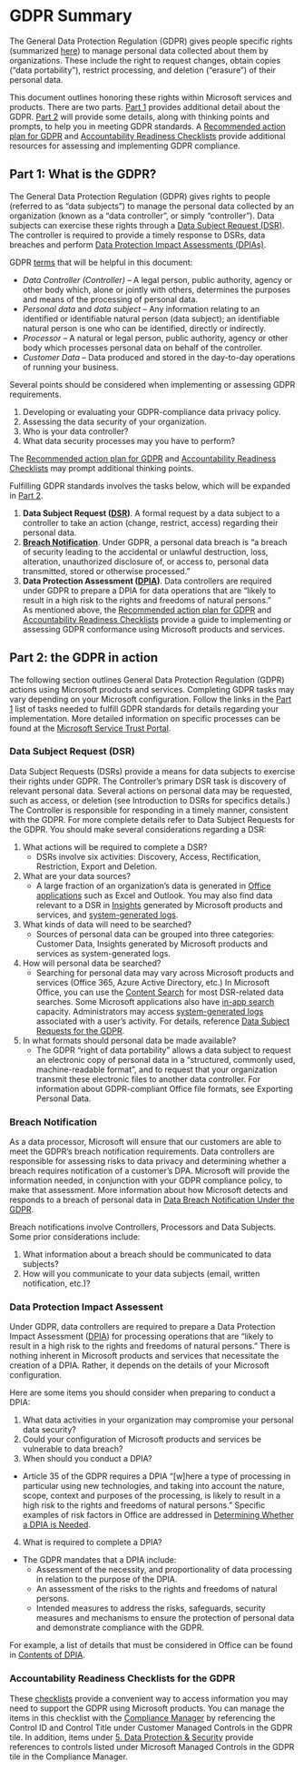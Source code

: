 # GDPR Summary #

The General Data Protection Regulation (GDPR) gives people specific rights (summarized [here][GDPRrightsSummary]) to manage personal data collected about them by organizations. These include the right to request changes, obtain copies (“data portability”), restrict processing, and deletion (“erasure”) of their personal data.

This document outlines honoring these rights within Microsoft services and products. There are two parts. [Part 1](#part-1:-what-is-the-gdpr?) provides additional detail about the GDPR. [Part 2](#part-2) will provide some details, along with thinking points and prompts, to help you in meeting GDPR standards. A [Recommended action plan for GDPR][GDPRactPlan] and [Accountability Readiness Checklists][GDPRaccountReady] provide additional resources for assessing and implementing GDPR compliance.

## Part 1: What is the GDPR? ##

The General Data Protection Regulation (GDPR) gives rights to people (referred to as “data subjects”) to manage the personal data collected by an organization (known as a “data controller”, or simply “controller”). Data subjects can exercise these rights through a [Data Subject Request (DSR)][GDPRdsr]. The controller is required to provide a timely response to DSRs, data breaches and perform [Data Protection Impact Assessments (DPIAs)][GDPR)365DPIA].

GDPR [terms][gdprTerms] that will be helpful in this document:
 * _Data Controller (Controller)_ – A legal person, public authority, agency or other body which, alone or jointly with others, determines the purposes and means of the processing of personal data.  
 * _Personal data_ and _data subject_ – Any information relating to an identified or identifiable natural person (data subject); an identifiable natural person is one who can be identified, directly or indirectly.  
 * _Processor_ – A natural or legal person, public authority, agency or other body which processes personal data on behalf of the controller.  
 * _Customer Data_ – Data produced and stored in the day-to-day operations of running your business.

Several points should be considered when implementing or assessing GDPR requirements.
1. Developing or evaluating your GDPR-compliance data privacy policy.  
1. Assessing the data security of your organization.  
1. Who is your data controller?
1. What data security processes may you have to perform?

The [Recommended action plan for GDPR][GDPRactPlan] and [Accountability Readiness Checklists][GDPRaccReady] may prompt additional thinking points.

Fulfilling GDPR standards involves the tasks below, which will be expanded in [Part 2](#part-2:-the-gdrp-in-action).
1. **Data Subject Request ([DSR][GDPRdsr])**. A formal request by a data subject to a controller to take an action (change, restrict, access) regarding their personal data.  
1. **[Breach Notification][GDPRbreach]**. Under GDPR, a personal data breach is “a breach of security leading to the accidental or unlawful destruction, loss, alteration, unauthorized disclosure of, or access to, personal data transmitted, stored or otherwise processed.”
1. **Data Protection Assessment ([DPIA][GDPRdpia])**. Data controllers are required under GDPR to prepare a DPIA for data operations that are “likely to result in a high risk to the rights and freedoms of natural persons.”  
As mentioned above, the [Recommended action plan for GDPR][GDPRactPlan] and [Accountability Readiness Checklists][GDPRaccReady] provide a guide to implementing or assessing GDPR conformance using Microsoft products and services.

## Part 2: the GDPR in action ##

The following section outlines General Data Protection Regulation (GDPR) actions using Microsoft products and services. Completing GDPR tasks may vary depending on your Microsoft configuration. Follow the links in the [Part 1](#part-1:-what-is-the-gdpr?) list of tasks needed to fulfill GDPR standards for details regarding your implementation. More detailed information on specific processes can be found at the [Microsoft Service Trust Portal][GDPRMSTP].

### Data Subject Request (DSR) ###

Data Subject Requests (DSRs) provide a means for data subjects to exercise their rights under GDPR. The Controller’s primary DSR task is discovery of relevant personal data. Several actions on personal data may be requested, such as access, or deletion (see Introduction to DSRs for specifics details.) The Controller is responsible for responding in a timely manner, consistent with the GDPR. For more complete details refer to Data Subject Requests for the GDPR. You should make several considerations regarding a DSR:  
1. What actions will be required to complete a DSR?  
     * DSRs involve six activities: Discovery, Access, Rectification, Restriction, Export and Deletion.
1. What are your data sources?  
     * A large fraction of an organization’s data is generated in [Office applications][GDPRofficeApps] such as Excel and Outlook. You may also find data relevant to a DSR in [Insights][GDPRinsights] generated by Microsoft products and services, and [system-generated logs][GDPRlogs].
1. What kinds of data will need to be searched?  
     * Sources of personal data can be grouped into three categories: Customer Data, Insights generated by Microsoft products and services as system-generated logs.
1. How will personal data be searched?  
     * Searching for personal data may vary across Microsoft products and services (Office 365, Azure Active Directory, etc.) In Microsoft Office, you can use the [Content Search][GDPRcontentSearch] for most DSR-related data searches. Some Microsoft applications also have [in-app search][GDPRinAppSearch] capacity. Administrators may access [system-generated logs][GDPRlogsAdmin] associated with a user’s activity. For details, reference [Data Subject Requests for the GDPR][GDPRdsr].
1. In what formats should personal data be made available?  
     * The GDPR “right of data portability” allows a data subject to request an electronic copy of personal data in a “structured, commonly used, machine-readable format”, and to request that your organization transmit these electronic files to another data controller. For information about GDPR-compliant Office file formats, see Exporting Personal Data.

### Breach Notification ###

As a data processor, Microsoft will ensure that our customers are able to meet the GDPR’s breach notification requirements. Data controllers are responsible for assessing risks to data privacy and determining whether a breach requires notification of a customer’s DPA. Microsoft will provide the information needed, in conjunction with your GDPR compliance policy, to make that assessment. More information about how Microsoft detects and responds to a breach of personal data in [Data Breach Notification Under the GDPR][GDPRbreachNotif].

Breach notifications involve Controllers, Processors and Data Subjects. Some prior considerations include:  
1. What information about a breach should be communicated to data subjects?  
2. How will you communicate to your data subjects (email, written notification, etc.)?

### Data Protection Impact Assessent ###

Under GDPR, data controllers are required to prepare a Data Protection Impact Assessment ([DPIA][GDPRdpia]) for processing operations that are “likely to result in a high risk to the rights and freedoms of natural persons.” There is nothing inherent in Microsoft products and services that necessitate the creation of a DPIA. Rather, it depends on the details of your Microsoft configuration.

Here are some items you should consider when preparing to conduct a DPIA:  
1. What data activities in your organization may compromise your personal data security?  
1. Could your configuration of Microsoft products and services be vulnerable to data breach?  
1. When should you conduct a DPIA?  
 * Article 35 of the GDPR requires a DPIA “[w]here a type of processing in particular using new technologies, and taking into account the nature, scope, context and purposes of the processing, is likely to result in a high risk to the rights and freedoms of natural persons.” Specific examples of risk factors in Office are addressed in [Determining Whether a DPIA is Needed][GDPRdpiaNeeded].  
4. What is required to complete a DPIA?  
 * The GDPR mandates that a DPIA include:  
    * Assessment of the necessity, and proportionality of data processing in relation to the purpose of the DPIA.
    * An assessment of the risks to the rights and freedoms of natural persons.
    * Intended measures to address the risks, safeguards, security measures and mechanisms to ensure the protection of personal data and demonstrate compliance with the GDPR.

For example, a list of details that must be considered in Office can be found in [Contents of DPIA][GDPRdpiaContents].

### Accountability Readiness Checklists for the GDPR ###

These [checklists][GDPRaccountReady] provide a convenient way to access information you may need to support the GDPR using Microsoft products. You can manage the items in this checklist with the [Compliance Manager][GDPRcomplianceMgr] by referencing the Control ID and Control Title under Customer Managed Controls in the GDPR tile. In addition, items under [5. Data Protection & Security][GDPRdataProtSec] provide references to controls listed under Microsoft Managed Controls in the GDPR tile in the Compliance Manager.


[GDPRrightsSummary]: https://docs.microsoft.com/en-us/microsoft-365/compliance/gdpr-dsr-office365
[GDPRactPlan]: https://docs.microsoft.com/en-us/microsoft-365/compliance/gdpr-action-plan
[GDPRaccountReady]: https://docs.microsoft.com/en-us/microsoft-365/compliance/gdpr-arc

[GDPRdsr]: https://docs.microsoft.com/en-us/microsoft-365/compliance/gdpr-data-subject-requests?toc=/microsoft-365/enterprise/toc.json
[GDPR)365DPIA]: https://docs.microsoft.com/en-us/microsoft-365/compliance/gdpr-data-protection-impact-assessments
[gdprTerms]: https://docs.microsoft.com/en-us/microsoft-365/compliance/gdpr-dsr-office365?toc=/microsoft-365/enterprise/toc.json#terminology

[GDPRactPlan]: https://docs.microsoft.com/en-us/microsoft-365/compliance/gdpr-action-plan
[GDPRaccReady]: https://docs.microsoft.com/en-us/microsoft-365/compliance/gdpr-arc

[GDPRdsr]: https://docs.microsoft.com/en-us/microsoft-365/compliance/gdpr-data-subject-requests?toc=/microsoft-365/enterprise/toc.json

[GDPRbreach]: https://docs.microsoft.com/en-us/microsoft-365/compliance/gdpr-data-subject-requests?toc=/microsoft-365/enterprise/toc.json
[GDPRbreach]: https://docs.microsoft.com/en-us/microsoft-365/compliance/gdpr-breach-notification?toc=/microsoft-365/enterprise/toc.json
[GDPRdpia]: https://docs.microsoft.com/en-us/microsoft-365/compliance/gdpr-data-protection-impact-assessments

[GDPRMSTP]: https://servicetrust.microsoft.com/

[GDPRofficeApps]: https://docs.microsoft.com/en-us/microsoft-365/compliance/gdpr-dsr-office365?toc=/microsoft-365/enterprise/toc.json#using-the-content-search-ediscovery-tool-to-respond-to-dsrs
[GDPRinsights]: https://docs.microsoft.com/en-us/microsoft-365/compliance/gdpr-dsr-office365#part-2-responding-to-dsrs-with-respect-to-insights-generated-by-office-365
[GDPRlogs]: https://docs.microsoft.com/en-us/microsoft-365/compliance/gdpr-dsr-office365?toc=/microsoft-365/enterprise/toc.json#part-3-responding-to-dsrs-for-system-generated-logs
[GDPRcontentSearch]: https://docs.microsoft.com/en-us/microsoft-365/compliance/gdpr-dsr-office365?toc=/microsoft-365/enterprise/toc.json#using-the-content-search-ediscovery-tool-to-respond-to-dsrs
[GDPRinAppSearch]: https://docs.microsoft.com/en-us/microsoft-365/compliance/gdpr-dsr-office365#using-in-app-functionality-to-respond-to-dsrs
[GDPRlogsAdmin]: https://docs.microsoft.com/en-us/microsoft-365/compliance/gdpr-dsr-office365#part-3-responding-to-dsrs-for-system-generated-logs

[GDPRbreachNotif]: https://servicetrust.microsoft.com/ViewPage/GDPRBreach

[GDPRdpia]: https://docs.microsoft.com/en-us/microsoft-365/compliance/gdpr-data-protection-impact-assessments
[GDPRdpiaNeeded]: https://docs.microsoft.com/en-us/microsoft-365/compliance/gdpr-dpia-office365#part-1--determining-whether-a-dpia-is-needed
[GDPRdpiaContents]: https://docs.microsoft.com/en-us/microsoft-365/compliance/gdpr-dpia-office365#part-2--contents-of-a-dpia

[GDPRcomplianceMgr]: https://servicetrust.microsoft.com/ComplianceManager
[GDPRdataProtSec]: https://docs.microsoft.com/en-us/microsoft-365/compliance/gdpr-arc-office365#5-data-protection--security
